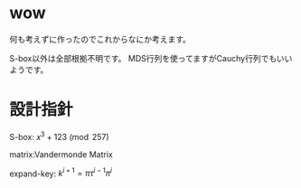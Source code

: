 # wow
何も考えずに作ったのでこれからなにか考えます。

S-box以外は全部根拠不明です。
MDS行列を使ってますがCauchy行列でもいいようです。

# 設計指針
S-box:
$x^3+123 {\pmod 257}$  

matrix:Vandermonde Matrix  

expand-key:
$k^{i+1}=\pi\tau^{i-1}\pi^i$
